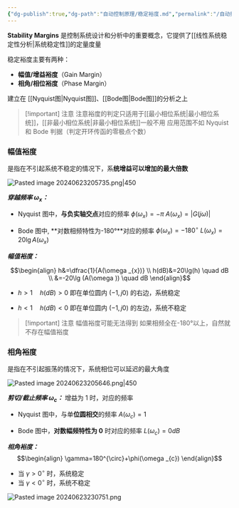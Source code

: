 ```yaml
---
{"dg-publish":true,"dg-path":"自动控制原理/稳定裕度.md","permalink":"/自动控制原理/稳定裕度/","dgPassFrontmatter":true,"noteIcon":"","created":"2024-05-21T15:20:28.589+08:00","updated":"2024-06-23T23:07:56.082+08:00"}
---
```


**Stability Margins**
是控制系统设计和分析中的重要概念，它提供了[[线性系统稳定性分析\|系统稳定性]]的定量度量

稳定裕度主要有两种：
- **幅值/增益裕度**（Gain Margin）
- **相角/相位裕度**（Phase Margin）

建立在 [[Nyquist图\|Nyquist图]]、[[Bode图\|Bode图]]的分析之上

>[!important] 注意
>注意裕度的判定只适用于[[最小相位系统\|最小相位系统]]，[[非最小相位系统\|非最小相位系统]]一般不用
>应用范围不如 Nyquist 和 Bode 判据（判定开环传函的零极点个数）

### 幅值裕度
是指在不引起系统不稳定的情况下，系**统增益可以增加的最大倍数**

![Pasted image 20240623205735.png|450](/img/user/%E5%8A%9F%E8%83%BD%E6%80%A7%E6%96%87%E4%BB%B6%E5%A4%B9/%E8%BD%BD%E5%85%A5%E7%9A%84%E5%AA%92%E4%BD%93%E8%B5%84%E6%BA%90/Pasted%20image%2020240623205735.png)


***穿越频率 $\omega_{x}$：***
- Nyquist 图中，**与负实轴交点**对应的频率
	$\phi(\omega_{x})=-\pi$
	$A (\omega _{x})=\left\lvert  G (j\omega ) \right\rvert$
	
- Bode 图中, **对数相频特性为-180°**对应的频率
	$\phi(\omega_{x})=-180^{\circ}$
	$L(\omega _{x})=20\lg A(\omega _{x})$


***幅值裕度：***

$$\begin{align}
h&=\dfrac{1}{A(\omega _{x})} \\
h(dB)&=20\lg(h) \quad dB \\
&=-20\lg (A(\omega )) \quad dB
\end{align}$$

- $h>1\quad h(dB)>0$
	即在单位圆内 $(-1,j 0)$ 的右边，系统稳定
	
- $h<1\quad h(dB)<0$
	即在单位圆内 $(-1,j 0)$ 的左边，系统不稳定


>[!important] 注意
>幅值裕度可能无法得到
>如果相频全在-180°以上，自然就不存在幅值裕度

### 相角裕度
是指在不引起振荡的情况下，系统相位可以延迟的最大角度

![Pasted image 20240623205646.png|450](/img/user/%E5%8A%9F%E8%83%BD%E6%80%A7%E6%96%87%E4%BB%B6%E5%A4%B9/%E8%BD%BD%E5%85%A5%E7%9A%84%E5%AA%92%E4%BD%93%E8%B5%84%E6%BA%90/Pasted%20image%2020240623205646.png)


***剪切/截止频率 $\omega_{c}$：***
增益为 1 时，对应的频率
- Nyquist 图中，与单**位圆相交**的频率
	$A(\omega_{c})=1$
	
- Bode 图中，**对数幅频特性为 0** 时对应的频率
	$L(\omega_{c})=0dB$

***相角裕度：***
$$\begin{align}
\gamma=180^{\circ}+\phi(\omega _{c})
\end{align}$$
- 当 $\gamma>0^{\circ}$ 时，系统稳定
- 当 $\gamma<0^{\circ}$ 时，系统不稳定




![Pasted image 20240623230751.png](/img/user/%E5%8A%9F%E8%83%BD%E6%80%A7%E6%96%87%E4%BB%B6%E5%A4%B9/%E8%BD%BD%E5%85%A5%E7%9A%84%E5%AA%92%E4%BD%93%E8%B5%84%E6%BA%90/Pasted%20image%2020240623230751.png)

